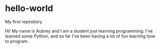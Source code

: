 # hello-world
My first repository


Hi! 
My name is Aubrey and I am a student just learning programming. I've learned some Python, and so far I've been having a lot of fun learning how to program. 

